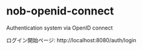 # nob-openid-connect

Authentication system via OpenID connect

ログイン開始ページ: http://localhost:8080/auth/login
